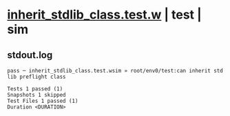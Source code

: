 # [inherit_stdlib_class.test.w](../../../../../examples/tests/valid/inherit_stdlib_class.test.w) | test | sim

## stdout.log
```log
pass ─ inherit_stdlib_class.test.wsim » root/env0/test:can inherit std lib preflight class

Tests 1 passed (1)
Snapshots 1 skipped
Test Files 1 passed (1)
Duration <DURATION>
```

